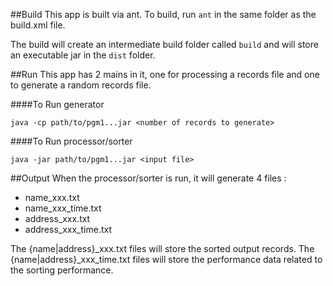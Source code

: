 ##Build
This app is built via ant. To build, run `ant` in the same folder as the build.xml file. 

The build will create an intermediate build folder called `build` and will store an executable jar in the `dist` folder. 

##Run
This app has 2 mains in it, one for processing a records file and one to generate a random records file. 

####To Run generator

`java -cp path/to/pgm1...jar <number of records to generate>`

####To Run processor/sorter

`java -jar path/to/pgm1...jar <input file>`


##Output
When the processor/sorter is run, it will generate 4 files :

* name\_xxx.txt
* name\_xxx\_time.txt
* address\_xxx.txt
* address\_xxx\_time.txt

The {name|address}\_xxx.txt files will store the sorted output records.
The {name|address}\_xxx\_time.txt files will store the performance data related to the sorting performance.


